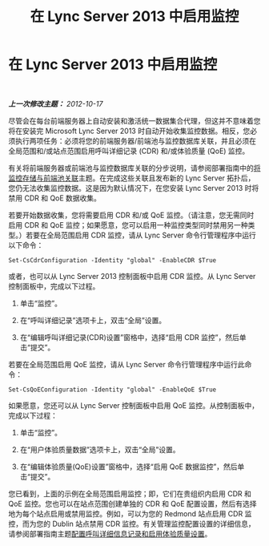 ﻿---
title: 在 Lync Server 2013 中启用监控
TOCTitle: 在 Lync Server 2013 中启用监控
ms:assetid: 244df419-d0a8-4b1d-aedd-a92114172ab6
ms:mtpsurl: https://technet.microsoft.com/zh-cn/library/JJ687994(v=OCS.15)
ms:contentKeyID: 49888336
ms.date: 05/19/2016
mtps_version: v=OCS.15
ms.translationtype: HT
---

# 在 Lync Server 2013 中启用监控

 

_**上一次修改主题：** 2012-10-17_

尽管会在每台前端服务器上自动安装和激活统一数据集合代理，但这并不意味着您将在安装完 Microsoft Lync Server 2013 时自动开始收集监控数据。相反，您必须执行两项任务：必须将您的前端服务器/前端池与监控数据库关联，并且必须在全局范围和/或站点范围启用呼叫详细记录 (CDR) 和/或体验质量 (QoE) 监控。

有关将前端服务器或前端池与监控数据库关联的分步说明，请参阅部署指南中的[将监控存储与前端池关联](lync-server-2013-associating-a-monitoring-store-with-a-front-end-pool.md)主题。在完成这些关联且发布新的 Lync Server 拓扑后，您仍无法收集监控数据。这是因为默认情况下，在您安装 Lync Server 2013 时将禁用 CDR 和 QoE 数据收集。

若要开始数据收集，您将需要启用 CDR 和/或 QoE 监控。（请注意，您无需同时启用 CDR 和 QoE 监控；如果愿意，您可以启用一种监控类型同时禁用另一种类型。）若要在全局范围启用 CDR 监控，请从 Lync Server 命令行管理程序中运行以下命令：

    Set-CsCdrConfiguration -Identity "global" -EnableCDR $True

或者，也可以从 Lync Server 2013 控制面板中启用 CDR 监控。从 Lync Server 控制面板中，完成以下过程。

1.  单击“监控”。

2.  在“呼叫详细记录”选项卡上，双击“全局”设置。

3.  在“编辑呼叫详细记录(CDR)设置”窗格中，选择“启用 CDR 监控”，然后单击“提交”。

若要在全局范围启用 QoE 监控，请从 Lync Server 命令行管理程序中运行此命令：

    Set-CsQoEConfiguration -Identity "global" -EnableQoE $True

如果愿意，您还可以从 Lync Server 控制面板中启用 QoE 监控。从控制面板中，完成以下过程：

1.  单击“监控”。

2.  在“用户体验质量数据”选项卡上，双击“全局”设置。

3.  在“编辑体验质量(QoE)设置”窗格中，选择“启用 QoE 数据监控”，然后单击“提交”。

您已看到，上面的示例在全局范围启用监控；即，它们在贵组织内启用 CDR 和 QoE 监控。您也可以在站点范围创建单独的 CDR 和 QoE 配置设置，然后有选择地为每个站点启用或禁用监控。例如，可以为您的 Redmond 站点启用 CDR 监控，而为您的 Dublin 站点禁用 CDR 监控。有关管理监控配置设置的详细信息，请参阅部署指南主题[配置呼叫详细信息记录和启用体验质量设置](lync-server-2013-configuring-call-detail-recording-and-quality-of-experience-settings.md)。

